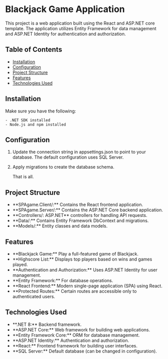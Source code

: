 # Blackjack Game Application

This project is a web application built using the React and ASP.NET core template. The application utilizes Entity Framework for data management and ASP.NET Identity for authentication and authorization.

## Table of Contents

- [Installation](#installation)
- [Configuration](#configuration)
- [Project Structure](#project-structure)
- [Features](#features)
- [Technologies Used](#technologies-used)

## Installation

Make sure you have the following:

    - .NET SDK installed
    - Node.js and npm installed

## Configuration

1. Update the connection string in appsettings.json to point to your database. The default configuration uses SQL Server.
2. Apply migrations to create the database schema.

   That is all.

## Project Structure
<ul>
 <li>**SPAgame.Client/:** Contains the React frontend application.</li>
 <li>**SPAgame.Server/:** Contains the ASP.NET Core backend application.</li>
 <li>**Controllers/: ASP.NET** controllers for handling API requests.</li>
 <li>**Data/:** Contains Entity Framework DbContext and migrations.</li>
 <li>**Models/:** Entity classes and data models.</li>
</ul>

## Features 
<ul>
    <li>**Blackjack Game:** Play a full-featured game of Blackjack.</li>
    <li>**Highscore List:** Displays top players based on wins and games played. </li>
    <li>**Authentication and Authorization:** Uses ASP.NET Identity for user management.</li>
    <li>**Entity Framework:** For database operations.</li>
    <li>**React Frontend:** Modern single-page application (SPA) using React.</li>
    <li>**Protected Routes:** Certain routes are accessible only to authenticated users.</li>
</ul>

## Technologies Used
<ul>
    <li>**.NET 8:** Backend framework.</li>
    <li>**ASP.NET Core:** Web framework for building web applications.</li>
    <li>**Entity Framework Core:** ORM for database management.</li>
    <li>**ASP.NET Identity:** Authentication and authorization.</li>
    <li>**React:** Frontend framework for building user interfaces.</li>
    <li>**SQL Server:** Default database (can be changed in configuration).</li>
</ul>
